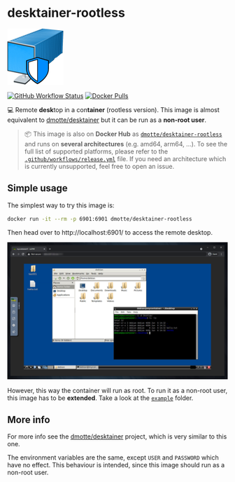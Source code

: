 # desktainer-rootless

![icon](icon-128.png)

[![GitHub Workflow Status](https://img.shields.io/github/actions/workflow/status/dmotte/desktainer-rootless/release.yml?branch=main&logo=github&style=flat-square)](https://github.com/dmotte/desktainer-rootless/actions)
[![Docker Pulls](https://img.shields.io/docker/pulls/dmotte/desktainer-rootless?logo=docker&style=flat-square)](https://hub.docker.com/r/dmotte/desktainer-rootless)

:computer: Remote **desk**top in a con**tainer** (rootless version). This image is almost equivalent to [dmotte/desktainer](https://github.com/dmotte/desktainer) but it can be run as a **non-root user**.

> :package: This image is also on **Docker Hub** as [`dmotte/desktainer-rootless`](https://hub.docker.com/r/dmotte/desktainer-rootless) and runs on **several architectures** (e.g. amd64, arm64, ...). To see the full list of supported platforms, please refer to the [`.github/workflows/release.yml`](.github/workflows/release.yml) file. If you need an architecture which is currently unsupported, feel free to open an issue.

## Simple usage

The simplest way to try this image is:

```bash
docker run -it --rm -p 6901:6901 dmotte/desktainer-rootless
```

Then head over to http://localhost:6901/ to access the remote desktop.

![Screenshot](screen-01.png)

However, this way the container will run as root. To run it as a non-root user, this image has to be **extended**. Take a look at the [`example`](example) folder.

## More info

For more info see the [dmotte/desktainer](https://github.com/dmotte/desktainer) project, which is very similar to this one.

The environment variables are the same, except `USER` and `PASSWORD` which have no effect. This behaviour is intended, since this image should run as a non-root user.
